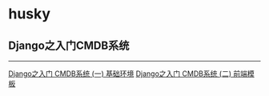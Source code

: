 # husky
## Django之入门CMDB系统
---

[Django之入门 CMDB系统  (一) 基础环境](doc/1.md)
[Django之入门 CMDB系统  (二) 前端模板](doc/2.md)